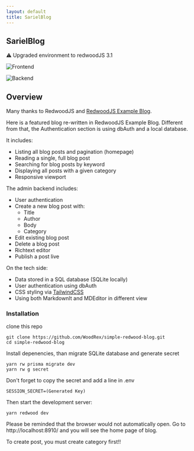 ```yaml
---
layout: default
title: SarielBlog
---
```


## SarielBlog

⚠️ Upgraded environment to redwoodJS 3.1

![Frontend](https://user-images.githubusercontent.com/70128487/190884508-407d69d0-518c-4dc8-bb01-7805817a3b16.png)

![Backend](https://user-images.githubusercontent.com/70128487/190848164-f6d03406-3d6a-4341-868d-30176485769a.png)


## Overview

Many thanks to RedwoodJS and [RedwoodJS Example Blog](https://github.com/redwoodjs/example-blog).

Here is a featured blog re-written in RedwoodJS Example Blog.
Different from that, the Authentication section is using dbAuth and a local database.

It includes:

* Listing all blog posts and pagination (homepage)
* Reading a single, full blog post
* Searching for blog posts by keyword
* Displaying all posts with a given category
* Responsive viewport

The admin backend includes:

* User authentication
* Create a new blog post with:
    * Title
    * Author
    * Body
    * Category
* Edit existing blog post
* Delete a blog post
* Richtext editor
* Publish a post live

On the tech side:

* Data stored in a SQL database (SQLite locally)
* User authentication using dbAuth
* CSS styling via [TailwindCSS](https://tailwindcss.com)
* Using both MarkdownIt and MDEditor in different view

### Installation

clone this repo

```
git clone https://github.com/WoodRex/simple-redwood-blog.git
cd simple-redwood-blog
```

Install depenencies, than migrate SQLite database and generate secret
```
yarn rw prisma migrate dev
yarn rw g secret
```

Don't forget to copy the secret and add a line in .env
```
SESSION_SECRET=(Generated Key)
```

Then start the development server:

```
yarn redwood dev
```

Please be reminded that the browser would not automatically open.
Go to http://localhost:8910/ and you will see the home page of blog.

To create post, you must create category first!!

